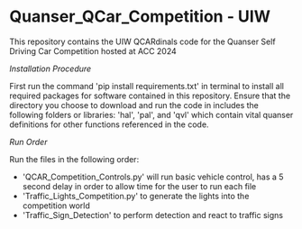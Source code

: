 # Quanser_QCar_Competition - UIW 

This repository contains the UIW QCARdinals code for the Quanser Self Driving Car Competition hosted at ACC 2024

*Installation Procedure* 

First run the command 'pip install requirements.txt' in terminal to install all required packages for software contained in this repository.
Ensure that the directory you choose to download and run the code in includes the following folders or libraries: 'hal', 'pal', and 'qvl' which contain vital quanser definitions for other functions referenced in the code. 

*Run Order*

Run the files in the following order:
- 'QCAR_Competition_Controls.py' will run basic vehicle control, has a 5 second delay in order to allow time for the user to run each file
- 'Traffic_Lights_Competition.py' to generate the lights into the competition world
- 'Traffic_Sign_Detection' to perform detection and react to traffic signs 
